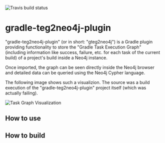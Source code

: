 ![Travis build status](https://api.travis-ci.org/mahnkong/gradle-teg2neo4j-plugin.svg?branch=develop)

# gradle-teg2neo4j-plugin

"gradle-teg2neo4j-plugin" (or in short: "gteg2neo4j") is a Gradle plugin providing functionality to store the "Gradle Task Execution Graph" (including information like success, failure, etc. for each task of the current build) of a project's build inside a Neo4j instance.

Once imported, the graph can be seen directly inside the Neo4j browser and detailed data can be queried using the Neo4j Cypher language.

The following image shows such a visualizion. The source was a build execution of the "gradle-teg2neo4j-plugin" project itself (which was actually failing). 

![Task Graph Visualization](https://drive.google.com/uc?export=download&id=0B2Bgx0RONdwIYU9RY04tSS1yWlE)

## How to use

## How to build

